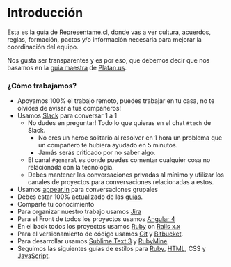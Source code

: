 # Introducción

Esta es la guía de [Representame.cl](https://www.representame.cl), donde vas a ver cultura, acuerdos, reglas, formación, pactos y/o información necesaria para mejorar la coordinación del equipo.

Nos gusta ser transparentes y es por eso, que debemos decir que nos basamos en la [guia maestra](https://github.com/platanus/la-guia) de [Platan.us](https://www.platan.us).

### ¿Cómo trabajamos?
* Apoyamos 100% el trabajo remoto, puedes trabajar en tu casa, no te olvides de avisar a tus compañeros!
* Usamos [Slack](https://slack.com/intl/es) para conversar 1 a 1
  * No dudes en preguntar! Todo lo que quieras en el chat `#tech` de Slack.
    * No eres un heroe solitario al resolver en 1 hora un problema que un compañero te hubiera ayudado en 5 minutos.
    * Jamás serás criticado por no saber algo.
  * El canal `#general` es donde puedes comentar cualquier cosa no relacionada con la tecnología.
  * Debes mantener las conversaciones privadas al mínimo y utilizar los canales de proyectos para conversaciones relacionadas a estos.
* Usamos [appear.in](http://appear.in) para conversaciones grupales
* Debes estar 100% actualizado de las [guías]().
* Comparte tu conocimiento
* Para organizar nuestro trabajo usamos [Jira](/tools/jira.md)
* Para el Front de todos los proyectos usamos [Angular 4](/code/angular.md)
* En el back todos los proyectos usamos [Ruby](/code/ruby.md) on [Rails x.x](/code/rails.md)
* Para el versionamiento de código usamos [Git](/tools/git.md) y [Bitbucket](/tools/bitbucket.md).
* Para desarrollar usamos [Sublime Text 3](/tools/sublime.md) y [RubyMine](/tools/rubymine.md)
* Seguimos las siguientes guías de estilos para [Ruby](/code/style.md), [HTML](/code/html.md), CSS y [JavaScript](/code/style.md).
